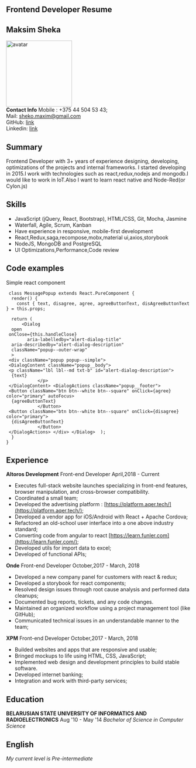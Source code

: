 ## Frontend Developer Resume
## Maksim Sheka
<img width="180px" src="./Maksim_Sheka.jpg" alt="avatar"><br>
**Contact Info**
  Mobile : +375 44 504 53 43; <br>Mail: [sheko.maxim@gmail.com](mailto:sheko.maxim@gmail.com) <br>GitHub: [link](https://github.com/ShekoMaxim)<br>Linkedin: [link](https://www.linkedin.com/in/maxim-sheko-61926bb6/) 
## Summary
Frontend Developer with 3+ years of experience designing, developing, optimizations of the projects and internal frameworks. I started developing in 2015.I work with technologies such as react,redux,nodejs and mongodb.I would like to work in IoT.Also I want to learn react native and Node-Red(or Cylon.js)

## Skills

 - JavaScript (jQuery, React, Bootstrap), HTML/CSS, Git, Mocha, Jasmine
 - Waterfall, Agile, Scrum, Kanban
 - Have experience  in responsive, mobile-first development
 - React,Redux,saga,recompose,mobx,material ui,axios,storybook
 - NodeJS, MongoDB and PostgreSQL
 - UI Optimizations,Performance,Code review

## Code examples
Simple react component

     class MessagePopup extends React.PureComponent {  
      render() {  
        const { text, disagree, agree, agreeButtonText, disAgreeButtonText } = this.props;  
      
      return (  
          <Dialog  
      open  
     onClose={this.handleClose}  
            aria-labelledby="alert-dialog-title"  
      aria-describedby="alert-dialog-description"  
      className="popup--outer-wrap"  
      >  
     <div className="popup popup--simple">  
     <DialogContent className="popup__body">  
     <p className="lbl lbl--md txt-b" id="alert-dialog-description">  
      {text}  
                </p>  
     </DialogContent> <DialogActions className="popup__footer">  
     <Button className="btn btn--white btn--square" onClick={agree} color="primary" autoFocus>  
      {agreeButtonText}  
                </Button>  
     <Button className="btn btn--white btn--square" onClick={disagree} color="primary">  
      {disAgreeButtonText}  
                </Button>  
     </DialogActions> </div> </Dialog>  );  
      }  
    }
    
## Experience
**Altoros Development** Front-end Developer  April,2018 - Current

 -   Executes full-stack website launches specializing in front-end features, browser manipulation, and cross-browser compatibility.
 -   Coordinated a small team;
 -   Developed the advertising platform : [https://platform.aqer.tech/](https://platform.aqer.tech/);
 -   Developed a vendor app for iOS/Android with React + Apache Cordova;
 -   Refactored an old-school user interface into a one above industry standard;
 -   Converting code from angular to react [https://learn.funler.com](https://learn.funler.com/);
 -  Developed utils for import data to excel;
 -  Developed of functional APIs;
 
**Onde** Front-end Developer  October,2017 - March, 2018
 - Developed a new company panel for customers with react & redux;
 - Developed a storybook for react components;
 - Resolved design issues through root cause analysis and performed data cleanups;
 - Documented bug reports, tickets, and any code changes.
 - Maintained an organized workflow using a project management tool (like GitHub);
 - Communicated technical issues in an understandable manner to the team;

**XPM** Front-end Developer  October,2017 - March, 2018

 - Builded websites and apps that are responsive and usable;
 - Bringed mockups to life using HTML, CSS, JavaScript;
 - Implemented web design and development principles to build stable software.
 - Developed  internet banking;
 - Integration and work with third-party services;

## Education
**BELARUSIAN STATE UNIVERSITY OF INFORMATICS AND RADIOELECTRONICS**     Aug '10 -  May '14
*Bachelor of Science in Computer Science*

## English
*My current level is Pre-intermediate*
